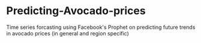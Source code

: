 # Predicting-Avocado-prices

Time series forcasting using Facebook's Prophet on predicting future trends in avocado prices (in general and region specific)
